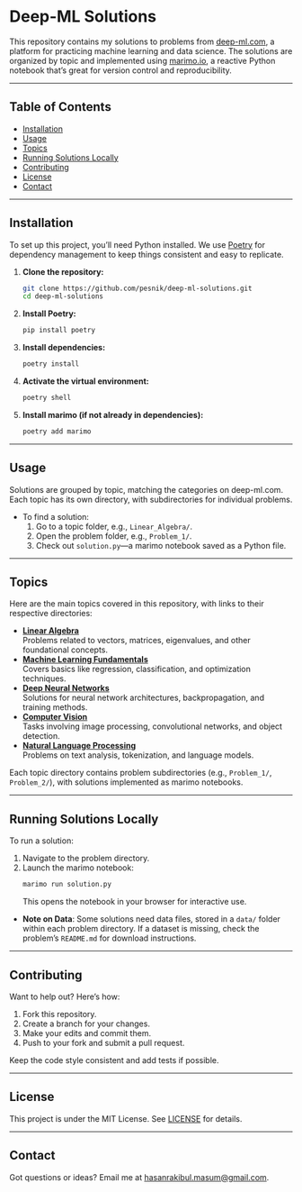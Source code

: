 # Deep-ML Solutions

This repository contains my solutions to problems from [deep-ml.com](https://www.deep-ml.com/), a platform for practicing machine learning and data science. The solutions are organized by topic and implemented using [marimo.io](https://marimo.io/), a reactive Python notebook that’s great for version control and reproducibility.

---

## Table of Contents

- [Installation](#installation)
- [Usage](#usage)
- [Topics](#topics)
- [Running Solutions Locally](#running-solutions-locally)
- [Contributing](#contributing)
- [License](#license)
- [Contact](#contact)

---

## Installation

To set up this project, you’ll need Python installed. We use [Poetry](https://python-poetry.org/) for dependency management to keep things consistent and easy to replicate.

1. **Clone the repository:**
   ```bash
   git clone https://github.com/pesnik/deep-ml-solutions.git
   cd deep-ml-solutions
   ```

2. **Install Poetry:**
   ```bash
   pip install poetry
   ```

3. **Install dependencies:**
   ```bash
   poetry install
   ```

4. **Activate the virtual environment:**
   ```bash
   poetry shell
   ```

5. **Install marimo (if not already in dependencies):**
   ```bash
   poetry add marimo
   ```

---

## Usage

Solutions are grouped by topic, matching the categories on deep-ml.com. Each topic has its own directory, with subdirectories for individual problems.

- To find a solution:
  1. Go to a topic folder, e.g., `Linear_Algebra/`.
  2. Open the problem folder, e.g., `Problem_1/`.
  3. Check out `solution.py`—a marimo notebook saved as a Python file.

---

## Topics

Here are the main topics covered in this repository, with links to their respective directories:

- **[Linear Algebra](Linear_Algebra/)**  
  Problems related to vectors, matrices, eigenvalues, and other foundational concepts.
- **[Machine Learning Fundamentals](Machine_Learning_Fundamentals/)**  
  Covers basics like regression, classification, and optimization techniques.
- **[Deep Neural Networks](Deep_Neural_Networks/)**  
  Solutions for neural network architectures, backpropagation, and training methods.
- **[Computer Vision](Computer_Vision/)**  
  Tasks involving image processing, convolutional networks, and object detection.
- **[Natural Language Processing](Natural_Language_Processing/)**  
  Problems on text analysis, tokenization, and language models.

Each topic directory contains problem subdirectories (e.g., `Problem_1/`, `Problem_2/`), with solutions implemented as marimo notebooks.

---

## Running Solutions Locally

To run a solution:
1. Navigate to the problem directory.
2. Launch the marimo notebook:
   ```bash
   marimo run solution.py
   ```
   This opens the notebook in your browser for interactive use.

- **Note on Data**: Some solutions need data files, stored in a `data/` folder within each problem directory. If a dataset is missing, check the problem’s `README.md` for download instructions.

---

## Contributing

Want to help out? Here’s how:
1. Fork this repository.
2. Create a branch for your changes.
3. Make your edits and commit them.
4. Push to your fork and submit a pull request.

Keep the code style consistent and add tests if possible.

---

## License

This project is under the MIT License. See [LICENSE](LICENSE) for details.

---

## Contact

Got questions or ideas? Email me at [hasanrakibul.masum@gmail.com](mailto:hasanrakibul.masum@gmail.com).

